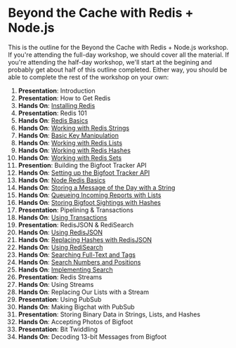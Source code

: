 # Beyond the Cache with Redis + Node.js

This is the outline for the Beyond the Cache with Redis + Node.js workshop. If you're attending the full-day workshop, we should cover all the material. If you're attending the half-day workshop, we'll start at the begining and probably get about half of this outline completed. Either way, you should be able to complete the rest of the workshop on your own:

   1. **Presentation**: Introduction
   2. **Presentation**: How to Get Redis
   3. **Hands On**: [Installing Redis](01-INSTALLATION.md)
   4. **Presentation**: Redis 101
   5. **Hands On**: [Redis Basics](02-REDIS-BASICS.md)
   6. **Hands On**: [Working with Redis Strings](03-REDIS-STRINGS.md)
   7. **Hands On**: [Basic Key Manipulation](04-REDIS-KEYS.md)
   8. **Hands On**: [Working with Redis Lists](05-REDIS-LISTS.md)
   9. **Hands On**: [Working with Redis Hashes](06-REDIS-HASHES.md)
  10. **Hands On**: [Working with Redis Sets](07-REDIS-SETS.md)
  11. **Presention**: Building the Bigfoot Tracker API
  12. **Hands On**: [Setting up the Bigfoot Tracker API](08-API-SETUP.md)
  13. **Hands On**: [Node Redis Basics](09-NODE-REDIS-BASICS.md)
  14. **Hands On**: [Storing a Message of the Day with a String](10-NODE-REDIS-STRINGS.md)
  15. **Hands On**: [Queueing Incoming Reports with Lists](11-NODE-REDIS-LISTS.md)
  16. **Hands On**: [Storing Bigfoot Sightings with Hashes](12-NODE-REDIS-HASHES.md)
  17. **Presentation**: Pipelining & Transactions
  18. **Hands On**: [Using Transactions](13-TRANSACTIONS.md)
  19. **Presentation**: RedisJSON & RediSearch
  20. **Hands On**: [Using RedisJSON](14-REDISJSON.md)
  21. **Hands On**: [Replacing Hashes with RedisJSON](15-HASHES-TO-JSON.md)
  22. **Hands On**: [Using RediSearch](16-REDISEARCH-BASICS.md)
  22. **Hands On**: [Searching Full-Text and Tags](17-REDISEARCH-TEXT-AND-TAG.md)
  22. **Hands On**: [Search Numbers and Positions](18-REDISEARCH-NUMERIC-AND-GEO.md)
  23. **Hands On**: [Implementing Search](19-NODE-REDIS-SEARCH.md)
  24. **Presentation**: Redis Streams
  25. **Hands On**: Using Streams
  26. **Hands On**: Replacing Our Lists with a Stream
  27. **Presentation**: Using PubSub
  28. **Hands On**: Making Bigchat with PubSub
  29. **Presentation**: Storing Binary Data in Strings, Lists, and Hashes
  30. **Hands On**: Accepting Photos of Bigfoot
  31. **Presentation**: Bit Twiddling
  32. **Hands On**: Decoding 13-bit Messages from Bigfoot

